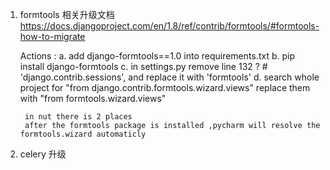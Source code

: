1. formtools 相关升级文档
    https://docs.djangoproject.com/en/1.8/ref/contrib/formtools/#formtools-how-to-migrate
   
   Actions : 
      a. add django-formtools==1.0 into requirements.txt
      b. pip install django-formtools
      c. in settings.py remove  line 132 ?  # 'django.contrib.sessions',
         and replace it with 
         'formtools'
      d. search whole project for 
         "from django.contrib.formtools.wizard.views"
         replace them with 
         "from formtools.wizard.views"
        
        in nut there is 2 places 
        after the formtools package is installed ,pycharm will resolve the formtools.wizard automaticly 

2. celery 升级


